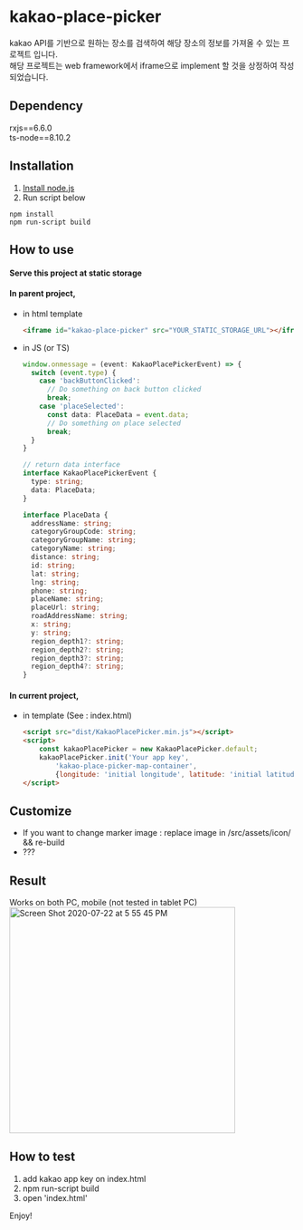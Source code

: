 # kakao-place-picker
kakao API를 기반으로 원하는 장소를 검색하여 해당 장소의 정보를 가져올 수 있는 프로젝트 입니다.  
해당 프로젝트는 web framework에서 iframe으로 implement 할 것을 상정하여 작성되었습니다.  

## Dependency
rxjs==6.6.0  
ts-node==8.10.2

## Installation
1. [Install node.js](https://nodejs.org)  
2. Run script below
```shell
npm install
npm run-script build
```

## How to use
#### Serve this project at static storage
#### In parent project,
- in html template
  ```html
  <iframe id="kakao-place-picker" src="YOUR_STATIC_STORAGE_URL"></iframe>
  ```
- in JS (or TS)
  ```typescript
  window.onmessage = (event: KakaoPlacePickerEvent) => {
    switch (event.type) {
      case 'backButtonClicked':
        // Do something on back button clicked
        break;
      case 'placeSelected':
        const data: PlaceData = event.data;
        // Do something on place selected
        break;
    }
  }
  
  // return data interface
  interface KakaoPlacePickerEvent {
    type: string;
    data: PlaceData;
  }
  
  interface PlaceData {
    addressName: string;
    categoryGroupCode: string;
    categoryGroupName: string;
    categoryName: string;
    distance: string;
    id: string;
    lat: string;
    lng: string;
    phone: string;
    placeName: string;
    placeUrl: string;
    roadAddressName: string;
    x: string;
    y: string;
    region_depth1?: string;
    region_depth2?: string;
    region_depth3?: string;
    region_depth4?: string;
  }
  ```
#### In current project,
- in template (See : index.html)
  ```html
  <script src="dist/KakaoPlacePicker.min.js"></script>
  <script>
      const kakaoPlacePicker = new KakaoPlacePicker.default;
      kakaoPlacePicker.init('Your app key',
          'kakao-place-picker-map-container',
          {longitude: 'initial longitude', latitude: 'initial latitude'});
  </script>
  ```
## Customize
- If you want to change marker image : replace image in /src/assets/icon/ && re-build
- ???

## Result
Works on both PC, mobile (not tested in tablet PC)  
<img width="399" alt="Screen Shot 2020-07-22 at 5 55 45 PM" src="https://user-images.githubusercontent.com/26595506/88156631-a49fcd00-cc44-11ea-95a4-73cebd7ea683.png">

## How to test
1. add kakao app key on index.html
2. npm run-script build
3. open 'index.html'

Enjoy!
